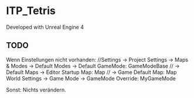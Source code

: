# ITP_Tetris

Developed with Unreal Engine 4



## TODO

Wenn Einstellungen nicht vorhanden:
//Settings -> Project Settings -> Maps & Modes -> Default Modes -> Default GameMode: GameModeBase
//                                             -> Default Maps -> Editor Startup Map: Map
//                                                             -> Game Default Map: Map
World Settings -> Game Mode -> GameMode Override: MyGameMode

Sonst:
Nichts verändern.
